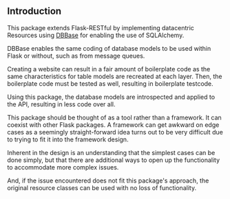 ## Introduction

This package extends Flask-RESTful by implementing datacentric Resources using [DBBase](https://sidorof.github.io/dbbase/) for enabling the use of SQLAlchemy.

DBBase enables the same coding of database models to be used within Flask or without, such as from message queues.

Creating a website can result in a fair amount of boilerplate code as the same characteristics for table models are recreated at each layer. Then, the boilerplate code must be tested as well, resulting in boilerplate testcode.

Using this package, the database models are introspected and applied to the API, resulting in less code over all.

This package should be thought of as a tool rather than a framework. It can coexist with other Flask packages. A framework can get awkward on edge cases as a seemingly straight-forward idea turns out to be very difficult due to trying to fit it into the framework design.

Inherent in the design is an understanding that the simplest cases can be done simply, but that there are additional ways to open up the functionality to accommodate more complex issues.

And, if the issue encountered does not fit this package's approach, the original resource classes can be used with no loss of functionality.
